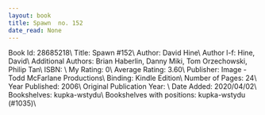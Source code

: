 ```yaml
---
layout: book
title: Spawn  no. 152
date_read: None
---
```


Book Id: 28685218\ 
Title: Spawn #152\ 
Author: David Hine\ 
Author l-f: Hine, David\ 
Additional Authors: Brian Haberlin, Danny Miki, Tom Orzechowski, Philip Tan\ 
ISBN: \ 
My Rating: 0\ 
Average Rating: 3.60\ 
Publisher: Image - Todd McFarlane Productions\ 
Binding: Kindle Edition\ 
Number of Pages: 24\ 
Year Published: 2006\ 
Original Publication Year: \ 
Date Added: 2020/04/02\ 
Bookshelves: kupka-wstydu\ 
Bookshelves with positions: kupka-wstydu (#1035)\ 

